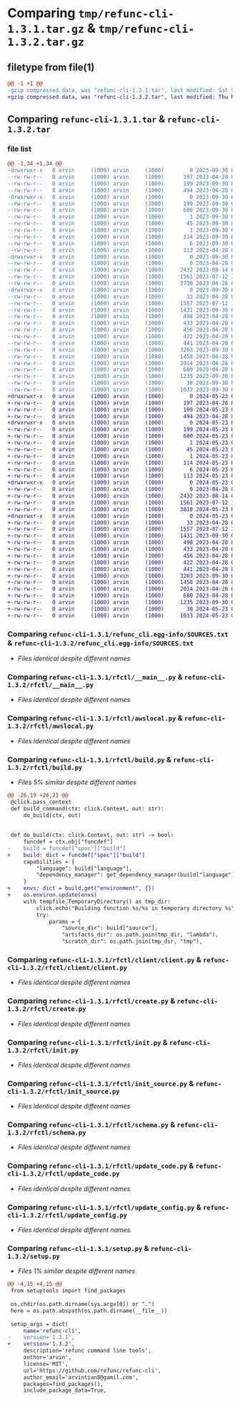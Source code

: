 # Comparing `tmp/refunc-cli-1.3.1.tar.gz` & `tmp/refunc-cli-1.3.2.tar.gz`

## filetype from file(1)

```diff
@@ -1 +1 @@
-gzip compressed data, was "refunc-cli-1.3.1.tar", last modified: Sat Sep 30 09:39:23 2023, max compression
+gzip compressed data, was "refunc-cli-1.3.2.tar", last modified: Thu May 23 09:21:37 2024, max compression
```

## Comparing `refunc-cli-1.3.1.tar` & `refunc-cli-1.3.2.tar`

### file list

```diff
@@ -1,34 +1,34 @@
-drwxrwxr-x   0 arvin     (1000) arvin     (1000)        0 2023-09-30 09:39:23.725506 refunc-cli-1.3.1/
--rw-rw-r--   0 arvin     (1000) arvin     (1000)      197 2023-04-28 05:17:10.000000 refunc-cli-1.3.1/MANIFEST.in
--rw-rw-r--   0 arvin     (1000) arvin     (1000)      199 2023-09-30 09:39:23.725506 refunc-cli-1.3.1/PKG-INFO
--rw-rw-r--   0 arvin     (1000) arvin     (1000)      494 2023-04-28 05:17:10.000000 refunc-cli-1.3.1/README.md
-drwxrwxr-x   0 arvin     (1000) arvin     (1000)        0 2023-09-30 09:39:23.725506 refunc-cli-1.3.1/refunc_cli.egg-info/
--rw-rw-r--   0 arvin     (1000) arvin     (1000)      199 2023-09-30 09:39:23.000000 refunc-cli-1.3.1/refunc_cli.egg-info/PKG-INFO
--rw-rw-r--   0 arvin     (1000) arvin     (1000)      600 2023-09-30 09:39:23.000000 refunc-cli-1.3.1/refunc_cli.egg-info/SOURCES.txt
--rw-rw-r--   0 arvin     (1000) arvin     (1000)        1 2023-09-30 09:39:23.000000 refunc-cli-1.3.1/refunc_cli.egg-info/dependency_links.txt
--rw-rw-r--   0 arvin     (1000) arvin     (1000)       45 2023-09-30 09:39:23.000000 refunc-cli-1.3.1/refunc_cli.egg-info/entry_points.txt
--rw-rw-r--   0 arvin     (1000) arvin     (1000)        1 2023-09-30 09:39:23.000000 refunc-cli-1.3.1/refunc_cli.egg-info/not-zip-safe
--rw-rw-r--   0 arvin     (1000) arvin     (1000)      114 2023-09-30 09:39:23.000000 refunc-cli-1.3.1/refunc_cli.egg-info/requires.txt
--rw-rw-r--   0 arvin     (1000) arvin     (1000)        6 2023-09-30 09:39:23.000000 refunc-cli-1.3.1/refunc_cli.egg-info/top_level.txt
--rw-rw-r--   0 arvin     (1000) arvin     (1000)      113 2023-04-28 05:17:10.000000 refunc-cli-1.3.1/requirements.txt
-drwxrwxr-x   0 arvin     (1000) arvin     (1000)        0 2023-09-30 09:39:23.725506 refunc-cli-1.3.1/rfctl/
--rw-rw-r--   0 arvin     (1000) arvin     (1000)        0 2023-04-28 05:17:10.000000 refunc-cli-1.3.1/rfctl/__init__.py
--rw-rw-r--   0 arvin     (1000) arvin     (1000)     2432 2023-08-14 02:10:29.000000 refunc-cli-1.3.1/rfctl/__main__.py
--rw-rw-r--   0 arvin     (1000) arvin     (1000)     1561 2023-07-12 10:13:25.000000 refunc-cli-1.3.1/rfctl/awslocal.py
--rw-rw-r--   0 arvin     (1000) arvin     (1000)     3738 2023-04-28 05:17:10.000000 refunc-cli-1.3.1/rfctl/build.py
-drwxrwxr-x   0 arvin     (1000) arvin     (1000)        0 2023-09-30 09:39:23.725506 refunc-cli-1.3.1/rfctl/client/
--rw-rw-r--   0 arvin     (1000) arvin     (1000)       33 2023-04-28 05:17:10.000000 refunc-cli-1.3.1/rfctl/client/__init__.py
--rw-rw-r--   0 arvin     (1000) arvin     (1000)     1557 2023-07-12 10:43:11.000000 refunc-cli-1.3.1/rfctl/client/client.py
--rw-rw-r--   0 arvin     (1000) arvin     (1000)     1431 2023-09-30 09:36:10.000000 refunc-cli-1.3.1/rfctl/create.py
--rw-rw-r--   0 arvin     (1000) arvin     (1000)      498 2023-04-28 05:17:10.000000 refunc-cli-1.3.1/rfctl/create_url.py
--rw-rw-r--   0 arvin     (1000) arvin     (1000)      433 2023-04-28 05:17:10.000000 refunc-cli-1.3.1/rfctl/delete.py
--rw-rw-r--   0 arvin     (1000) arvin     (1000)      456 2023-04-28 05:17:10.000000 refunc-cli-1.3.1/rfctl/delete_url.py
--rw-rw-r--   0 arvin     (1000) arvin     (1000)      422 2023-04-28 05:17:10.000000 refunc-cli-1.3.1/rfctl/get.py
--rw-rw-r--   0 arvin     (1000) arvin     (1000)      441 2023-04-28 05:17:10.000000 refunc-cli-1.3.1/rfctl/get_url.py
--rw-rw-r--   0 arvin     (1000) arvin     (1000)     3203 2023-09-30 08:56:30.000000 refunc-cli-1.3.1/rfctl/init.py
--rw-rw-r--   0 arvin     (1000) arvin     (1000)     1458 2023-04-28 05:17:10.000000 refunc-cli-1.3.1/rfctl/init_source.py
--rw-rw-r--   0 arvin     (1000) arvin     (1000)     2014 2023-04-28 05:17:10.000000 refunc-cli-1.3.1/rfctl/schema.py
--rw-rw-r--   0 arvin     (1000) arvin     (1000)      680 2023-04-28 05:17:10.000000 refunc-cli-1.3.1/rfctl/update_code.py
--rw-rw-r--   0 arvin     (1000) arvin     (1000)     1235 2023-09-30 09:36:25.000000 refunc-cli-1.3.1/rfctl/update_config.py
--rw-rw-r--   0 arvin     (1000) arvin     (1000)       38 2023-09-30 09:39:23.725506 refunc-cli-1.3.1/setup.cfg
--rw-rw-r--   0 arvin     (1000) arvin     (1000)     1033 2023-09-30 09:32:07.000000 refunc-cli-1.3.1/setup.py
+drwxrwxr-x   0 arvin     (1000) arvin     (1000)        0 2024-05-23 09:21:37.420711 refunc-cli-1.3.2/
+-rw-rw-r--   0 arvin     (1000) arvin     (1000)      197 2023-04-28 05:17:10.000000 refunc-cli-1.3.2/MANIFEST.in
+-rw-rw-r--   0 arvin     (1000) arvin     (1000)      199 2024-05-23 09:21:37.420711 refunc-cli-1.3.2/PKG-INFO
+-rw-rw-r--   0 arvin     (1000) arvin     (1000)      494 2023-04-28 05:17:10.000000 refunc-cli-1.3.2/README.md
+drwxrwxr-x   0 arvin     (1000) arvin     (1000)        0 2024-05-23 09:21:37.420711 refunc-cli-1.3.2/refunc_cli.egg-info/
+-rw-rw-r--   0 arvin     (1000) arvin     (1000)      199 2024-05-23 09:21:37.000000 refunc-cli-1.3.2/refunc_cli.egg-info/PKG-INFO
+-rw-rw-r--   0 arvin     (1000) arvin     (1000)      600 2024-05-23 09:21:37.000000 refunc-cli-1.3.2/refunc_cli.egg-info/SOURCES.txt
+-rw-rw-r--   0 arvin     (1000) arvin     (1000)        1 2024-05-23 09:21:37.000000 refunc-cli-1.3.2/refunc_cli.egg-info/dependency_links.txt
+-rw-rw-r--   0 arvin     (1000) arvin     (1000)       45 2024-05-23 09:21:37.000000 refunc-cli-1.3.2/refunc_cli.egg-info/entry_points.txt
+-rw-rw-r--   0 arvin     (1000) arvin     (1000)        1 2024-05-23 09:21:37.000000 refunc-cli-1.3.2/refunc_cli.egg-info/not-zip-safe
+-rw-rw-r--   0 arvin     (1000) arvin     (1000)      114 2024-05-23 09:21:37.000000 refunc-cli-1.3.2/refunc_cli.egg-info/requires.txt
+-rw-rw-r--   0 arvin     (1000) arvin     (1000)        6 2024-05-23 09:21:37.000000 refunc-cli-1.3.2/refunc_cli.egg-info/top_level.txt
+-rw-rw-r--   0 arvin     (1000) arvin     (1000)      113 2024-05-23 08:38:14.000000 refunc-cli-1.3.2/requirements.txt
+drwxrwxr-x   0 arvin     (1000) arvin     (1000)        0 2024-05-23 09:21:37.420711 refunc-cli-1.3.2/rfctl/
+-rw-rw-r--   0 arvin     (1000) arvin     (1000)        0 2023-04-28 05:17:10.000000 refunc-cli-1.3.2/rfctl/__init__.py
+-rw-rw-r--   0 arvin     (1000) arvin     (1000)     2432 2023-08-14 02:10:29.000000 refunc-cli-1.3.2/rfctl/__main__.py
+-rw-rw-r--   0 arvin     (1000) arvin     (1000)     1561 2023-07-12 10:13:25.000000 refunc-cli-1.3.2/rfctl/awslocal.py
+-rw-rw-r--   0 arvin     (1000) arvin     (1000)     3818 2024-05-23 09:11:31.000000 refunc-cli-1.3.2/rfctl/build.py
+drwxrwxr-x   0 arvin     (1000) arvin     (1000)        0 2024-05-23 09:21:37.420711 refunc-cli-1.3.2/rfctl/client/
+-rw-rw-r--   0 arvin     (1000) arvin     (1000)       33 2023-04-28 05:17:10.000000 refunc-cli-1.3.2/rfctl/client/__init__.py
+-rw-rw-r--   0 arvin     (1000) arvin     (1000)     1557 2023-07-12 10:43:11.000000 refunc-cli-1.3.2/rfctl/client/client.py
+-rw-rw-r--   0 arvin     (1000) arvin     (1000)     1431 2023-09-30 09:36:10.000000 refunc-cli-1.3.2/rfctl/create.py
+-rw-rw-r--   0 arvin     (1000) arvin     (1000)      498 2023-04-28 05:17:10.000000 refunc-cli-1.3.2/rfctl/create_url.py
+-rw-rw-r--   0 arvin     (1000) arvin     (1000)      433 2023-04-28 05:17:10.000000 refunc-cli-1.3.2/rfctl/delete.py
+-rw-rw-r--   0 arvin     (1000) arvin     (1000)      456 2023-04-28 05:17:10.000000 refunc-cli-1.3.2/rfctl/delete_url.py
+-rw-rw-r--   0 arvin     (1000) arvin     (1000)      422 2023-04-28 05:17:10.000000 refunc-cli-1.3.2/rfctl/get.py
+-rw-rw-r--   0 arvin     (1000) arvin     (1000)      441 2023-04-28 05:17:10.000000 refunc-cli-1.3.2/rfctl/get_url.py
+-rw-rw-r--   0 arvin     (1000) arvin     (1000)     3203 2023-09-30 08:56:30.000000 refunc-cli-1.3.2/rfctl/init.py
+-rw-rw-r--   0 arvin     (1000) arvin     (1000)     1458 2023-04-28 05:17:10.000000 refunc-cli-1.3.2/rfctl/init_source.py
+-rw-rw-r--   0 arvin     (1000) arvin     (1000)     2014 2023-04-28 05:17:10.000000 refunc-cli-1.3.2/rfctl/schema.py
+-rw-rw-r--   0 arvin     (1000) arvin     (1000)      680 2023-04-28 05:17:10.000000 refunc-cli-1.3.2/rfctl/update_code.py
+-rw-rw-r--   0 arvin     (1000) arvin     (1000)     1235 2023-09-30 09:36:25.000000 refunc-cli-1.3.2/rfctl/update_config.py
+-rw-rw-r--   0 arvin     (1000) arvin     (1000)       38 2024-05-23 09:21:37.420711 refunc-cli-1.3.2/setup.cfg
+-rw-rw-r--   0 arvin     (1000) arvin     (1000)     1033 2024-05-23 08:38:34.000000 refunc-cli-1.3.2/setup.py
```

### Comparing `refunc-cli-1.3.1/refunc_cli.egg-info/SOURCES.txt` & `refunc-cli-1.3.2/refunc_cli.egg-info/SOURCES.txt`

 * *Files identical despite different names*

### Comparing `refunc-cli-1.3.1/rfctl/__main__.py` & `refunc-cli-1.3.2/rfctl/__main__.py`

 * *Files identical despite different names*

### Comparing `refunc-cli-1.3.1/rfctl/awslocal.py` & `refunc-cli-1.3.2/rfctl/awslocal.py`

 * *Files identical despite different names*

### Comparing `refunc-cli-1.3.1/rfctl/build.py` & `refunc-cli-1.3.2/rfctl/build.py`

 * *Files 5% similar despite different names*

```diff
@@ -26,19 +26,21 @@
 @click.pass_context
 def build_command(ctx: click.Context, out: str):
     do_build(ctx, out)
 
 
 def do_build(ctx: click.Context, out: str) -> bool:
     funcdef = ctx.obj["funcdef"]
-    build = funcdef["spec"]["build"]
+    build: dict = funcdef["spec"]["build"]
     capabilities = {
         "language": build["language"],
         "dependency_manager": get_dependency_manager(build["language"])
     }
+    envs: dict = build.get("environment", {})
+    os.environ.update(envs)
     with tempfile.TemporaryDirectory() as tmp_dir:
         click.echo("Building function %s/%s in temporary directory %s" % (funcdef["metadata"]["namespace"], funcdef["metadata"]["name"], tmp_dir))
         try:
             params = {
                 "source_dir": build["source"],
                 "artifacts_dir": os.path.join(tmp_dir, "lambda"),
                 "scratch_dir": os.path.join(tmp_dir, "tmp"),
```

### Comparing `refunc-cli-1.3.1/rfctl/client/client.py` & `refunc-cli-1.3.2/rfctl/client/client.py`

 * *Files identical despite different names*

### Comparing `refunc-cli-1.3.1/rfctl/create.py` & `refunc-cli-1.3.2/rfctl/create.py`

 * *Files identical despite different names*

### Comparing `refunc-cli-1.3.1/rfctl/init.py` & `refunc-cli-1.3.2/rfctl/init.py`

 * *Files identical despite different names*

### Comparing `refunc-cli-1.3.1/rfctl/init_source.py` & `refunc-cli-1.3.2/rfctl/init_source.py`

 * *Files identical despite different names*

### Comparing `refunc-cli-1.3.1/rfctl/schema.py` & `refunc-cli-1.3.2/rfctl/schema.py`

 * *Files identical despite different names*

### Comparing `refunc-cli-1.3.1/rfctl/update_code.py` & `refunc-cli-1.3.2/rfctl/update_code.py`

 * *Files identical despite different names*

### Comparing `refunc-cli-1.3.1/rfctl/update_config.py` & `refunc-cli-1.3.2/rfctl/update_config.py`

 * *Files identical despite different names*

### Comparing `refunc-cli-1.3.1/setup.py` & `refunc-cli-1.3.2/setup.py`

 * *Files 1% similar despite different names*

```diff
@@ -4,15 +4,15 @@
 from setuptools import find_packages
 
 os.chdir(os.path.dirname(sys.argv[0]) or ".")
 here = os.path.abspath(os.path.dirname(__file__))
 
 setup_args = dict(
     name='refunc-cli',
-    version='1.3.1',
+    version='1.3.2',
     description='refunc command line tools',
     author='arvin',
     license='MIT',
     url='https://github.com/refunc/refunc-cli',
     author_email='arvintian8@gamil.com',
     packages=find_packages(),
     include_package_data=True,
```

